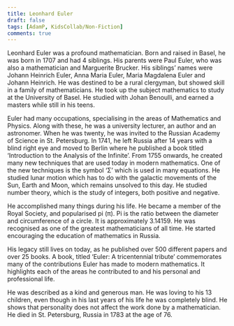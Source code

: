 ```yaml
---
title: Leonhard Euler
draft: false
tags: [AdamP, KidsCollab/Non-Fiction]
comments: true
---
```


Leonhard Euler was a profound mathematician. Born and raised in Basel, he was born in 1707 and had 4 siblings. His parents were Paul Euler, who was also a mathematician and Marguerite Brucker. His siblings’ names were Johann Heinrich Euler, Anna Maria Euler, Maria Magdalena Euler and Johann Heinrich. He was destined to be a rural clergyman, but showed skill in a family of mathematicians. He took up the subject mathematics to study at the University of Basel. He studied with Johan Benoulli, and earned a masters while still in his teens.

Euler had many occupations, specialising in the areas of Mathematics and Physics. Along with these, he was a university lecturer, an author and an astronomer. When he was twenty, he was invited to the Russian Academy of Science in St. Petersburg. In 1741, he left Russia after 14 years with a blind right eye and moved to Berlin where he published a book titled ‘Introduction to the Analysis of the Infinite’. From 1755 onwards, he created many new techniques that are used today in modern mathematics. One of the new techniques is the symbol ‘Σ’ which is used in many equations. He studied lunar motion which has to do with the galactic movements of the Sun, Earth and Moon, which remains unsolved to this day. He studied number theory, which is the study of integers, both positive and negative.

He accomplished many things during his life. He became a member of the Royal Society, and popularised pi (π). Pi is the ratio between the diameter and circumference of a circle. It is approximately 3.14159. He was recognised as one of the greatest mathematicians of all time. He started encouraging the education of mathematics in Russia.

His legacy still lives on today, as he published over 500 different papers and over 25 books. A book, titled ‘Euler: A tricentennial tribute’ commemorates many of the contributions Euler has made to modern mathematics. It highlights each of the areas he contributed to and his personal and professional life.

He was described as a kind and generous man. He was loving to his 13 children, even though in his last years of his life he was completely blind. He shows that personality does not affect the work done by a mathematician. He died in St. Petersburg, Russia in 1783 at the age of 76.
